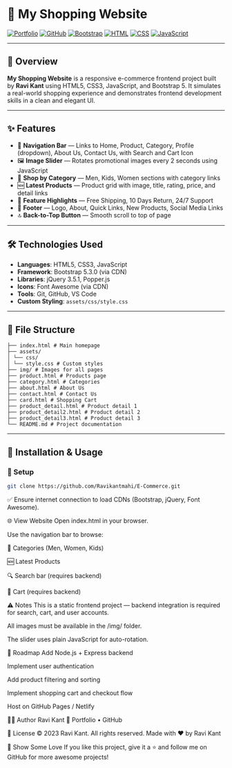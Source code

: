 # 🛒 My Shopping Website

[![Portfolio](https://img.shields.io/badge/Portfolio-Ravi%20Kant-0e76a8?style=flat-square&logo=vercel)](https://ravikantportfolio.vercel.app)
[![GitHub](https://img.shields.io/badge/GitHub-Ravikantmahi-333?style=flat-square&logo=github)](https://github.com/Ravikantmahi)
[![Bootstrap](https://img.shields.io/badge/Bootstrap-5.3.0-blue?style=flat-square&logo=bootstrap)](https://getbootstrap.com/)
[![HTML](https://img.shields.io/badge/HTML5-E34F26?style=flat-square&logo=html5&logoColor=white)](#)
[![CSS](https://img.shields.io/badge/CSS3-1572B6?style=flat-square&logo=css3&logoColor=white)](#)
[![JavaScript](https://img.shields.io/badge/JavaScript-F7DF1E?style=flat-square&logo=javascript&logoColor=black)](#)

---

## 📝 Overview

**My Shopping Website** is a responsive e-commerce frontend project built by **Ravi Kant** using HTML5, CSS3, JavaScript, and Bootstrap 5. It simulates a real-world shopping experience and demonstrates frontend development skills in a clean and elegant UI.

---

## ✨ Features

- 🔗 **Navigation Bar** — Links to Home, Product, Category, Profile (dropdown), About Us, Contact Us, with Search and Cart Icon  
- 🖼️ **Image Slider** — Rotates promotional images every 2 seconds using JavaScript  
- 🧢 **Shop by Category** — Men, Kids, Women sections with category links  
- 🆕 **Latest Products** — Product grid with image, title, rating, price, and detail links  
- 🚚 **Feature Highlights** — Free Shipping, 10 Days Return, 24/7 Support  
- 📜 **Footer** — Logo, About, Quick Links, New Products, Social Media Links  
- 🔝 **Back-to-Top Button** — Smooth scroll to top of page

---

## 🛠️ Technologies Used

- **Languages**: HTML5, CSS3, JavaScript
- **Framework**: Bootstrap 5.3.0 (via CDN)
- **Libraries**: jQuery 3.5.1, Popper.js
- **Icons**: Font Awesome (via CDN)
- **Tools**: Git, GitHub, VS Code
- **Custom Styling**: `assets/css/style.css`

---

## 📁 File Structure
```
├── index.html # Main homepage
├── assets/
│ └── css/
│ └── style.css # Custom styles
├── img/ # Images for all pages
├── product.html # Products page
├── category.html # Categories
├── about.html # About Us
├── contact.html # Contact Us
├── card.html # Shopping Cart
├── product_detail.html # Product detail 1
├── product_detail2.html # Product detail 2
├── product_detail3.html # Product detail 3
└── README.md # Project documentation
```

---

## 🚀 Installation & Usage

### 🔧 Setup

```bash
git clone https://github.com/Ravikantmahi/E-Commerce.git
```
✅ Ensure internet connection to load CDNs (Bootstrap, jQuery, Font Awesome).

🌐 View Website
Open index.html in your browser.

Use the navigation bar to browse:

🧥 Categories (Men, Women, Kids)

🆕 Latest Products

🔍 Search bar (requires backend)

🛒 Cart (requires backend)

⚠️ Notes
This is a static frontend project — backend integration is required for search, cart, and user accounts.

All images must be available in the /img/ folder.

The slider uses plain JavaScript for auto-rotation.

📅 Roadmap
 Add Node.js + Express backend

 Implement user authentication

 Add product filtering and sorting

 Implement shopping cart and checkout flow

 Host on GitHub Pages / Netlify

🙋‍♂️ Author
Ravi Kant
🔗 Portfolio • GitHub

📜 License
© 2023 Ravi Kant. All rights reserved.
Made with ❤️ by Ravi Kant

🌟 Show Some Love
If you like this project, give it a ⭐ and follow me on GitHub for more awesome projects!
